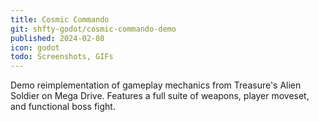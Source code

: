 ```yaml
---
title: Cosmic Commando
git: shfty-godot/cosmic-commando-demo
published: 2024-02-08
icon: godot
todo: Screenshots, GIFs
---
```


Demo reimplementation of gameplay mechanics from Treasure's Alien Soldier on Mega Drive.
Features a full suite of weapons, player moveset, and functional boss fight.
